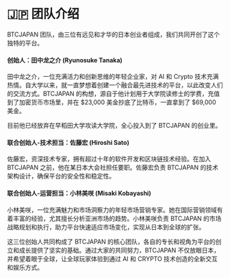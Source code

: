 # 🇯🇵 团队介绍

BTCJAPAN 团队，由三位有远见和才华的日本创业者组成，我们共同开创了这个独特的平台。

#### 创始人：田中龙之介 (Ryunosuke Tanaka)

田中龙之介，一位充满活力和创新思维的年轻企业家，对 AI 和 Crypto 技术充满热情。自大学以来，就一直梦想着创建一个融合最先进技术的平台，以此改变人们的交流方式。BTCJAPAN 的构想，源自于他计划用于大学院读修士的学费，充值到了加密货币市场里，并在 $23,000 美金抄底了比特币，一直拿到了 $69,000 美金。

目前他已经放弃在早稻田大学攻读大学院，全心投入到了 BTCJAPAN 的创业里。

#### 联合创始人-技术担当：佐藤宏 (Hiroshi Sato)

佐藤宏，资深技术专家，拥有超过十年的软件开发和区块链技术经验。在加入 BTCJAPAN 之前，他在某日本大会社担任要职。佐藤宏负责 BTCJAPAN 的技术架构设计，确保平台的安全性和稳定性。

#### 联合创始人-运营担当：小林美咲 (Misaki Kobayashi)

小林美咲，一位充满魅力和市场洞察力的年轻市场营销专家。她在国际营销领域有着丰富的经验，尤其擅长分析亚洲市场的趋势。小林美咲负责 BTCJAPAN 的市场战略规划和执行，助力平台快速适应市场变化，实现从日本到全球的扩张。

这三位创始人共同构成了 BTCJAPAN 的核心团队，各自的专长和视角为平台的创立和成长提供了坚实的基础。通过大家的共同努力，BTCJAPAN 不仅放眼日本，并希望着眼于全球，让全球玩家体验到通过 AI 和 CRYPTO 技术创造的全新交互和娱乐方式。
